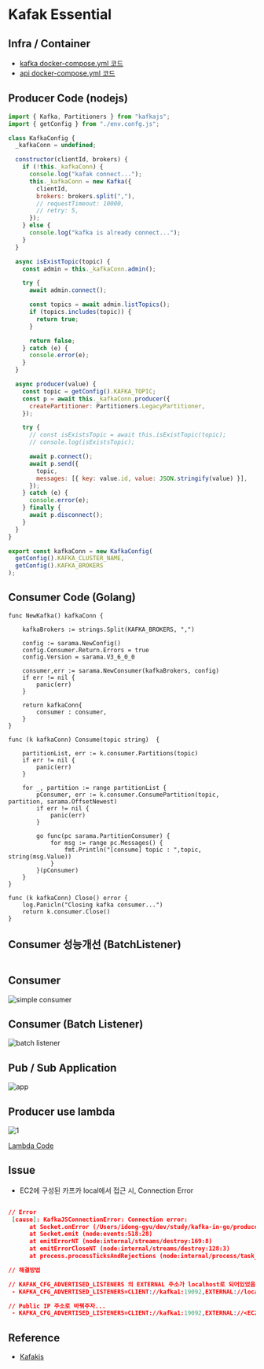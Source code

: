# Kafak Essential

## Infra / Container

- [kafka docker-compose.yml 코드](./infra/docker-compose.yml)
- [api docker-compose.yml 코드](./docker-compose.yml)

## Producer Code (nodejs)

```javascript
import { Kafka, Partitioners } from "kafkajs";
import { getConfig } from "./env.confg.js";

class KafkaConfig {
  _kafkaConn = undefined;

  constructor(clientId, brokers) {
    if (!this._kafkaConn) {
      console.log("kafak connect...");
      this._kafkaConn = new Kafka({
        clientId,
        brokers: brokers.split(","),
        // requestTimeout: 10000,
        // retry: 5,
      });
    } else {
      console.log("kafka is already connect...");
    }
  }

  async isExistTopic(topic) {
    const admin = this._kafkaConn.admin();

    try {
      await admin.connect();

      const topics = await admin.listTopics();
      if (topics.includes(topic)) {
        return true;
      }

      return false;
    } catch (e) {
      console.error(e);
    }
  }

  async producer(value) {
    const topic = getConfig().KAFKA_TOPIC;
    const p = await this._kafkaConn.producer({
      createPartitioner: Partitioners.LegacyPartitioner,
    });

    try {
      // const isExistsTopic = await this.isExistTopic(topic);
      // console.log(isExistsTopic);

      await p.connect();
      await p.send({
        topic,
        messages: [{ key: value.id, value: JSON.stringify(value) }],
      });
    } catch (e) {
      console.error(e);
    } finally {
      await p.disconnect();
    }
  }
}

export const kafkaConn = new KafkaConfig(
  getConfig().KAFKA_CLUSTER_NAME,
  getConfig().KAFKA_BROKERS
);
```

## Consumer Code (Golang)

```golang
func NewKafka() kafkaConn {

	kafkaBrokers := strings.Split(KAFKA_BROKERS, ",")

	config := sarama.NewConfig()
	config.Consumer.Return.Errors = true
	config.Version = sarama.V3_6_0_0

	consumer,err := sarama.NewConsumer(kafkaBrokers, config)
	if err != nil {
		panic(err)
	}

	return kafkaConn{
		consumer : consumer,
	}
}

func (k kafkaConn) Consume(topic string)  {

	partitionList, err := k.consumer.Partitions(topic)
	if err != nil {
		panic(err)
	}

	for _, partition := range partitionList {
		pConsumer, err := k.consumer.ConsumePartition(topic, partition, sarama.OffsetNewest)
		if err != nil {
			panic(err)
		}

		go func(pc sarama.PartitionConsumer) {
			for msg := range pc.Messages() {
				fmt.Println("[consume] topic : ",topic, string(msg.Value))
			}
		}(pConsumer)
	}
}

func (k kafkaConn) Close() error {
	log.Panicln("Closing kafka consumer...")
	return k.consumer.Close()
}
```

## Consumer 성능개선 (BatchListener)

```golang

```

## Consumer

![simple consumer](./public/consumer.drawio.png)

## Consumer (Batch Listener)

![batch listener](./public/batch-consumer.drawio.png)

## Pub / Sub Application

![app](./public/app.drawio.png)

## Producer use lambda

![1](./public/1.png)

[Lambda Code](./producer-lambda/main.go)

## Issue

- EC2에 구성된 카프카 local에서 접근 시, Connection Error

```json

// Error
 [cause]: KafkaJSConnectionError: Connection error:
      at Socket.onError (/Users/idong-gyu/dev/study/kafka-in-go/producer/node_modules/kafkajs/src/network/connection.js:210:23)
      at Socket.emit (node:events:518:28)
      at emitErrorNT (node:internal/streams/destroy:169:8)
      at emitErrorCloseNT (node:internal/streams/destroy:128:3)
      at process.processTicksAndRejections (node:internal/process/task_queues:82:21) {

// 해결방법

// KAFAK_CFG_ADVERTISED_LISTENERS 의 EXTERNAL 주소가 localhost로 되어있었음
 - KAFKA_CFG_ADVERTISED_LISTENERS=CLIENT://kafka1:19092,EXTERNAL://localhost:9092

// Public IP 주소로 바꿔주자...
 - KAFKA_CFG_ADVERTISED_LISTENERS=CLIENT://kafka1:19092,EXTERNAL://<EC2 퍼블릭 IP>:9092
```

## Reference

- <a href="https://kafka.js.org/docs/getting-started">Kafakjs</a>
